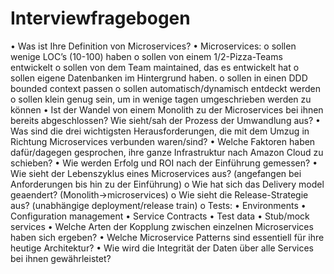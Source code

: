 # Interviewfragebogen

•	Was ist Ihre Definition von Microservices?
•	Microservices:
    o	sollen wenige LOC’s (10-100) haben
    o	sollen von einem 1/2-Pizza-Teams entwickelt
    o	sollen von dem Team maintained, das es entwickelt hat
    o	sollen eigene Datenbanken im Hintergrund haben.
    o	sollen in einen DDD bounded context passen
    o	sollen automatisch/dynamisch entdeckt werden
    o	sollen klein genug sein, um in wenige tagen umgeschrieben werden zu können
•	Ist der Wandel von einem Monolith zu der Microservices bei ihnen bereits abgeschlossen? Wie sieht/sah der Prozess der Umwandlung aus?
•	Was sind die drei wichtigsten Herausforderungen, die mit dem Umzug in Richtung Microservices verbunden waren/sind?
•	Welche Faktoren haben dafür/dagegen gesprochen, ihre ganze Infrastruktur nach Amazon Cloud zu schieben?
•	Wie werden Erfolg und ROI nach der Einführung gemessen?
•	Wie sieht der Lebenszyklus eines Microservices aus? (angefangen bei Anforderungen bis hin zu der Einführung)
    o	Wie hat sich das Delivery model geaendert? (Monolith->microservices)
    o	Wie sieht die Release-Strategie aus? (unabhängige deployment/release train)
    o	Tests:
        •	Environments
        •	Configuration management
        •	Service Contracts
        •	Test data
        •	Stub/mock services
•	Welche Arten der Kopplung zwischen einzelnen Microservices haben sich ergeben?
•	Welche Microservice Patterns sind essentiell für ihre heutige Architektur?
•	Wie wird die Integrität der Daten über alle Services bei ihnen gewährleistet?
